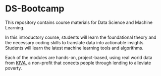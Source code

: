 # DS-Bootcamp
This repository contains course materials for Data Science and Machine Learning. 

In this introductory course, students will learn the foundational theory and the necessary coding skills to translate data into actionable insights. Students will learn the latest machine learning tools and algorithms.

Each of the modules are hands-on, project-based, using real world data from [KIVA](https://www.kiva.org/), a non-profit that conects people through lending to alleviate poverty.
